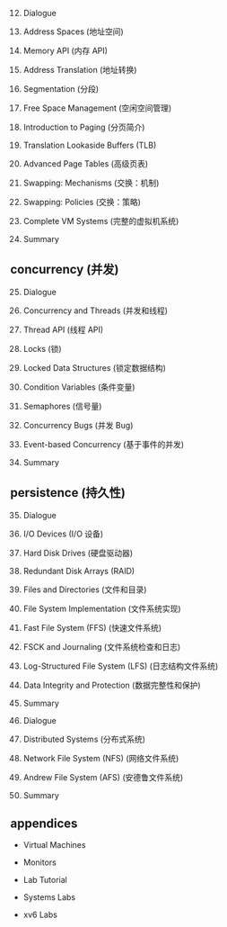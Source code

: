 12. Dialogue

13. Address Spaces (地址空间)

14. Memory API (内存 API)

15. Address Translation (地址转换)

16. Segmentation (分段)

17. Free Space Management (空闲空间管理)

18. Introduction to Paging (分页简介)

19. Translation Lookaside Buffers (TLB)

20. Advanced Page Tables (高级页表)

21. Swapping: Mechanisms (交换：机制)

22. Swapping: Policies (交换：策略)

23. Complete VM Systems (完整的虚拟机系统)

24. Summary

## concurrency (并发)

25. Dialogue

26. Concurrency and Threads (并发和线程)

27. Thread API (线程 API)

28. Locks (锁)

29. Locked Data Structures (锁定数据结构)

30. Condition Variables (条件变量)

31. Semaphores (信号量)

32. Concurrency Bugs (并发 Bug)

33. Event-based Concurrency (基于事件的并发)

34. Summary

## persistence (持久性)

35. Dialogue

36. I/O Devices (I/O 设备)

37. Hard Disk Drives (硬盘驱动器)

38. Redundant Disk Arrays (RAID)

39. Files and Directories (文件和目录)

40. File System Implementation (文件系统实现)

41. Fast File System (FFS) (快速文件系统)

42. FSCK and Journaling (文件系统检查和日志)

43. Log-Structured File System (LFS) (日志结构文件系统)

44. Data Integrity and Protection (数据完整性和保护)

45. Summary

46. Dialogue

47. Distributed Systems (分布式系统)

48. Network File System (NFS) (网络文件系统)

49. Andrew File System (AFS) (安德鲁文件系统)

50. Summary

## appendices

- Virtual Machines

- Monitors

- Lab Tutorial

- Systems Labs

- xv6 Labs
